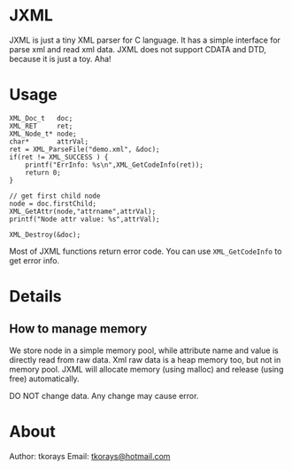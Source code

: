 # JXML
JXML is just a tiny XML parser for C language. 
It has a simple interface for parse xml and read xml data.
JXML does not support CDATA and DTD, because it is just a toy. Aha!

# Usage

```
XML_Doc_t   doc;
XML_RET     ret;
XML_Node_t* node;
char*       attrVal;
ret = XML_ParseFile("demo.xml", &doc);
if(ret != XML_SUCCESS ) {
    printf("ErrInfo: %s\n",XML_GetCodeInfo(ret));
    return 0;
}

// get first child node
node = doc.firstChild;
XML_GetAttr(node,"attrname",attrVal);
printf("Node attr value: %s",attrVal);

XML_Destroy(&doc);
```

Most of JXML functions return error code. You can use `XML_GetCodeInfo` to get error info.

# Details

## How to manage memory
We store node in a simple memory pool, while attribute name and value is directly read from raw data.
Xml raw data is a heap memory too, but not in memory pool. JXML will allocate memory (using malloc) and 
release (using free) automatically.

DO NOT change data. Any change may cause error. 

# About 
Author: tkorays
Email: tkorays@hotmail.com
